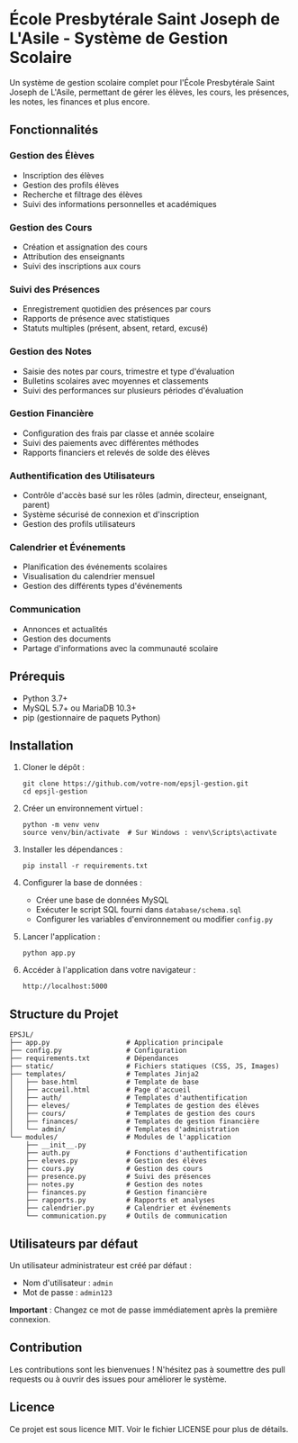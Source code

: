 # École Presbytérale Saint Joseph de L'Asile - Système de Gestion Scolaire

Un système de gestion scolaire complet pour l'École Presbytérale Saint Joseph de L'Asile, permettant de gérer les élèves, les cours, les présences, les notes, les finances et plus encore.

## Fonctionnalités

### Gestion des Élèves
- Inscription des élèves
- Gestion des profils élèves
- Recherche et filtrage des élèves
- Suivi des informations personnelles et académiques

### Gestion des Cours
- Création et assignation des cours
- Attribution des enseignants
- Suivi des inscriptions aux cours

### Suivi des Présences
- Enregistrement quotidien des présences par cours
- Rapports de présence avec statistiques
- Statuts multiples (présent, absent, retard, excusé)

### Gestion des Notes
- Saisie des notes par cours, trimestre et type d'évaluation
- Bulletins scolaires avec moyennes et classements
- Suivi des performances sur plusieurs périodes d'évaluation

### Gestion Financière
- Configuration des frais par classe et année scolaire
- Suivi des paiements avec différentes méthodes
- Rapports financiers et relevés de solde des élèves

### Authentification des Utilisateurs
- Contrôle d'accès basé sur les rôles (admin, directeur, enseignant, parent)
- Système sécurisé de connexion et d'inscription
- Gestion des profils utilisateurs

### Calendrier et Événements
- Planification des événements scolaires
- Visualisation du calendrier mensuel
- Gestion des différents types d'événements

### Communication
- Annonces et actualités
- Gestion des documents
- Partage d'informations avec la communauté scolaire

## Prérequis

- Python 3.7+
- MySQL 5.7+ ou MariaDB 10.3+
- pip (gestionnaire de paquets Python)

## Installation

1. Cloner le dépôt :
   ```
   git clone https://github.com/votre-nom/epsjl-gestion.git
   cd epsjl-gestion
   ```

2. Créer un environnement virtuel :
   ```
   python -m venv venv
   source venv/bin/activate  # Sur Windows : venv\Scripts\activate
   ```

3. Installer les dépendances :
   ```
   pip install -r requirements.txt
   ```

4. Configurer la base de données :
   - Créer une base de données MySQL
   - Exécuter le script SQL fourni dans `database/schema.sql`
   - Configurer les variables d'environnement ou modifier `config.py`

5. Lancer l'application :
   ```
   python app.py
   ```

6. Accéder à l'application dans votre navigateur :
   ```
   http://localhost:5000
   ```

## Structure du Projet

```
EPSJL/
├── app.py                   # Application principale
├── config.py                # Configuration
├── requirements.txt         # Dépendances
├── static/                  # Fichiers statiques (CSS, JS, Images)
├── templates/               # Templates Jinja2
│   ├── base.html            # Template de base
│   ├── accueil.html         # Page d'accueil
│   ├── auth/                # Templates d'authentification
│   ├── eleves/              # Templates de gestion des élèves
│   ├── cours/               # Templates de gestion des cours
│   ├── finances/            # Templates de gestion financière
│   └── admin/               # Templates d'administration
└── modules/                 # Modules de l'application
    ├── __init__.py
    ├── auth.py              # Fonctions d'authentification
    ├── eleves.py            # Gestion des élèves
    ├── cours.py             # Gestion des cours
    ├── presence.py          # Suivi des présences
    ├── notes.py             # Gestion des notes
    ├── finances.py          # Gestion financière
    ├── rapports.py          # Rapports et analyses
    ├── calendrier.py        # Calendrier et événements
    └── communication.py     # Outils de communication
```

## Utilisateurs par défaut

Un utilisateur administrateur est créé par défaut :
- Nom d'utilisateur : `admin`
- Mot de passe : `admin123`

**Important** : Changez ce mot de passe immédiatement après la première connexion.

## Contribution

Les contributions sont les bienvenues ! N'hésitez pas à soumettre des pull requests ou à ouvrir des issues pour améliorer le système.

## Licence

Ce projet est sous licence MIT. Voir le fichier LICENSE pour plus de détails.
